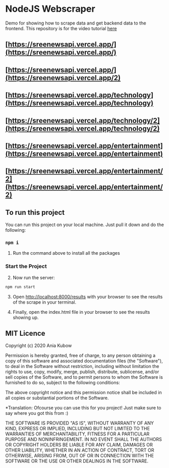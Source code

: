 # NodeJS Webscraper
Demo for showing how to scrape data and get backend data to the frontend. This repository is for the video tutorial [here](https://youtu.be/-3lqUHeZs_0)

## [https://sreenewsapi.vercel.app/](https://sreenewsapi.vercel.app/)
## [https://sreenewsapi.vercel.app/](https://sreenewsapi.vercel.app/2)

## [https://sreenewsapi.vercel.app/technology](https://sreenewsapi.vercel.app/technology)
## [https://sreenewsapi.vercel.app/technology/2](https://sreenewsapi.vercel.app/technology/2)

## [https://sreenewsapi.vercel.app/entertainment](https://sreenewsapi.vercel.app/entertainment)
## [https://sreenewsapi.vercel.app/entertainment/2](https://sreenewsapi.vercel.app/entertainment/2)

## To run this project

You can run this project on your local machine. Just pull it down and do the following:

### `npm i`

1. Run the command above to install all the packages

### Start the Project

2. Now run the server:

```bash
npm run start
```

3. Open [http://localhost:8000/results](http://localhost:8000/results) with your browser to see the results of the scrape in your terminal.

4. Finally, open the index.html file in your browser to see the results showing up.

## MIT Licence

Copyright (c) 2020 Ania Kubow

Permission is hereby granted, free of charge, to any person obtaining a copy of this software and associated documentation files (the "Software"), to deal in the Software without restriction, including without limitation the rights to use, copy, modify, merge, publish, distribute, sublicense, and/or sell copies of the Software, and to permit persons to whom the Software is furnished to do so, subject to the following conditions:

The above copyright notice and this permission notice shall be included in all copies or substantial portions of the Software.

*Translation: Ofcourse you can use this for you project! Just make sure to say where you got this from :)

THE SOFTWARE IS PROVIDED "AS IS", WITHOUT WARRANTY OF ANY KIND, EXPRESS OR IMPLIED, INCLUDING BUT NOT LIMITED TO THE WARRANTIES OF MERCHANTABILITY, FITNESS FOR A PARTICULAR PURPOSE AND NONINFRINGEMENT. IN NO EVENT SHALL THE AUTHORS OR COPYRIGHT HOLDERS BE LIABLE FOR ANY CLAIM, DAMAGES OR OTHER LIABILITY, WHETHER IN AN ACTION OF CONTRACT, TORT OR OTHERWISE, ARISING FROM, OUT OF OR IN CONNECTION WITH THE SOFTWARE OR THE USE OR OTHER DEALINGS IN THE SOFTWARE.

